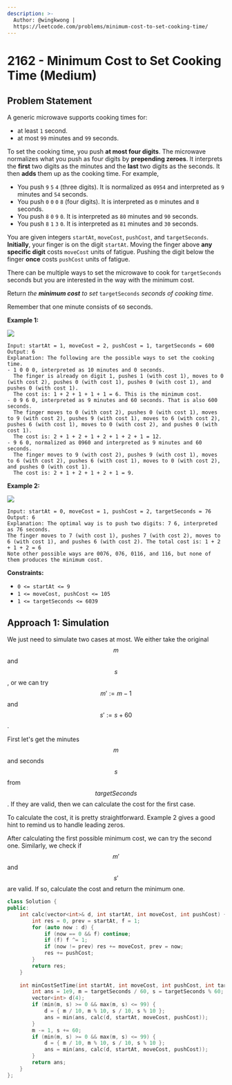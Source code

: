 ```yaml
---
description: >-
  Author: @wingkwong |
  https://leetcode.com/problems/minimum-cost-to-set-cooking-time/
---
```


# 2162 - Minimum Cost to Set Cooking Time (Medium)

## Problem Statement

A generic microwave supports cooking times for:

* at least `1` second.
* at most `99` minutes and `99` seconds.

To set the cooking time, you push **at most four digits**. The microwave normalizes what you push as four digits by **prepending zeroes**. It interprets the **first** two digits as the minutes and the **last** two digits as the seconds. It then **adds** them up as the cooking time. For example,

* You push `9` `5` `4` (three digits). It is normalized as `0954` and interpreted as `9` minutes and `54` seconds.
* You push `0` `0` `0` `8` (four digits). It is interpreted as `0` minutes and `8` seconds.
* You push `8` `0` `9` `0`. It is interpreted as `80` minutes and `90` seconds.
* You push `8` `1` `3` `0`. It is interpreted as `81` minutes and `30` seconds.

You are given integers `startAt`, `moveCost`, `pushCost`, and `targetSeconds`. **Initially**, your finger is on the digit `startAt`. Moving the finger above **any specific digit** costs `moveCost` units of fatigue. Pushing the digit below the finger **once** costs `pushCost` units of fatigue.

There can be multiple ways to set the microwave to cook for `targetSeconds` seconds but you are interested in the way with the minimum cost.

Return _the **minimum cost** to set_ `targetSeconds` _seconds of cooking time_.

Remember that one minute consists of `60` seconds.

&#x20;

**Example 1:**

![](https://assets.leetcode.com/uploads/2021/12/30/1.png)

```
Input: startAt = 1, moveCost = 2, pushCost = 1, targetSeconds = 600
Output: 6
Explanation: The following are the possible ways to set the cooking time.
- 1 0 0 0, interpreted as 10 minutes and 0 seconds.
  The finger is already on digit 1, pushes 1 (with cost 1), moves to 0 (with cost 2), pushes 0 (with cost 1), pushes 0 (with cost 1), and pushes 0 (with cost 1).
  The cost is: 1 + 2 + 1 + 1 + 1 = 6. This is the minimum cost.
- 0 9 6 0, interpreted as 9 minutes and 60 seconds. That is also 600 seconds.
  The finger moves to 0 (with cost 2), pushes 0 (with cost 1), moves to 9 (with cost 2), pushes 9 (with cost 1), moves to 6 (with cost 2), pushes 6 (with cost 1), moves to 0 (with cost 2), and pushes 0 (with cost 1).
  The cost is: 2 + 1 + 2 + 1 + 2 + 1 + 2 + 1 = 12.
- 9 6 0, normalized as 0960 and interpreted as 9 minutes and 60 seconds.
  The finger moves to 9 (with cost 2), pushes 9 (with cost 1), moves to 6 (with cost 2), pushes 6 (with cost 1), moves to 0 (with cost 2), and pushes 0 (with cost 1).
  The cost is: 2 + 1 + 2 + 1 + 2 + 1 = 9.
```

**Example 2:**

![](https://assets.leetcode.com/uploads/2021/12/30/2.png)

```
Input: startAt = 0, moveCost = 1, pushCost = 2, targetSeconds = 76
Output: 6
Explanation: The optimal way is to push two digits: 7 6, interpreted as 76 seconds.
The finger moves to 7 (with cost 1), pushes 7 (with cost 2), moves to 6 (with cost 1), and pushes 6 (with cost 2). The total cost is: 1 + 2 + 1 + 2 = 6
Note other possible ways are 0076, 076, 0116, and 116, but none of them produces the minimum cost.
```

**Constraints:**

* `0 <= startAt <= 9`
* `1 <= moveCost, pushCost <= 105`
* `1 <= targetSeconds <= 6039`

## Approach 1: Simulation

We just need to simulate two cases at most. We either take the original $$m$$and $$s$$, or we can try $$m' := m -1$$ and $$s' := s + 60$$.

First let's get the minutes $$m$$ and seconds $$s$$ from $$targetSeconds$$. If they are valid, then we can calculate the cost for the first case.

To calculate the cost, it is pretty straightforward. Example 2 gives a good hint to remind us to handle leading zeros.

After calculating the first possible minimum cost, we can try the second one. Similarly, we check if $$m'$$ and $$s'$$ are valid. If so, calculate the cost and return the minimum one.&#x20;

```cpp
class Solution {
public:
    int calc(vector<int>& d, int startAt, int moveCost, int pushCost) {
        int res = 0, prev = startAt, f = 1;
        for (auto now : d) {
            if (now == 0 && f) continue;
            if (f) f ^= 1;
            if (now != prev) res += moveCost, prev = now;
            res += pushCost;
        }
        return res;
    }
    
    int minCostSetTime(int startAt, int moveCost, int pushCost, int targetSeconds) {
        int ans = 1e9, m = targetSeconds / 60, s = targetSeconds % 60;
        vector<int> d(4);
        if (min(m, s) >= 0 && max(m, s) <= 99) {
            d = { m / 10, m % 10, s / 10, s % 10 };
            ans = min(ans, calc(d, startAt, moveCost, pushCost));
        }
        m -= 1, s += 60;
        if (min(m, s) >= 0 && max(m, s) <= 99) {
            d = { m / 10, m % 10, s / 10, s % 10 };
            ans = min(ans, calc(d, startAt, moveCost, pushCost));
        }
        return ans;
    }
};
```
